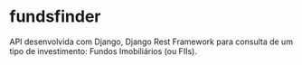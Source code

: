 # fundsfinder

API desenvolvida com Django, Django Rest Framework para consulta de um tipo de investimento: Fundos Imobiliários (ou FIIs).
